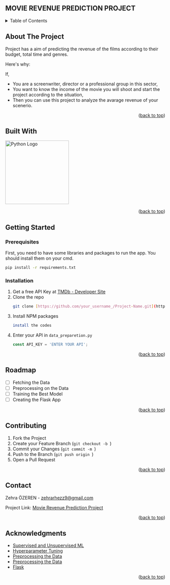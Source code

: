 ## MOVIE REVENUE PREDICTION PROJECT
 
<!-- Improved compatibility of back to top link: See: https://github.com/othneildrew/Best-README-Template/pull/73 -->
<a name="readme-top"></a>


<!-- TABLE OF CONTENTS -->
<details>
  <summary>Table of Contents</summary>
  <ol>
    <li>
      <a href="#about-the-project">About The Project</a>
      <ul>
        <li><a href="#built-with">Built With</a></li>
      </ul>
    </li>
    <li>
      <a href="#getting-started">Getting Started</a>
      <ul>
        <li><a href="#prerequisites">Prerequisites</a></li>
        <li><a href="#installation">Installation</a></li>
      </ul>
    </li>
    <li><a href="#roadmap">Roadmap</a></li>
    <li><a href="#contributing">Contributing</a></li>
    <li><a href="#contact">Contact</a></li>
    <li><a href="#acknowledgments">Acknowledgments</a></li>
  </ol>
</details>



<!-- ABOUT THE PROJECT -->
## About The Project

Project has a aim of predicting the revenue of the films according to their budget, total time and genres. 

Here's why:

If,
* You are a screenwriter, director or a professional group in this sector,
* You want to know the income of the movie you will shoot and start the project according to the situation,
* Then you can use this project to analyze the avarage revenue of your scenerio. 


<p align="right">(<a href="#readme-top">back to top</a>)</p>



## Built With

<!-- Embedded Python Logo -->
<img src="https://www.python.org/static/community_logos/python-logo-master-v3-TM-flattened.png" alt="Python Logo" width="200"/>



<p align="right">(<a href="#readme-top">back to top</a>)</p>



<!-- GETTING STARTED -->
## Getting Started

### Prerequisites

First, you need to have some libraries and packages to run the app. You should install them on your cmd. 
  ```sh
  pip install -r requirements.txt
  ```

### Installation

1. Get a free API Key at [TMDb - Developer Site](https://developer.themoviedb.org/reference/intro/getting-started)
2. Clone the repo
   ```sh
   git clone [https://github.com/your_username_/Project-Name.git](https://github.com/zehrarhez/movie_revenue_analysis_with_NN.git)
   
   ```
3. Install NPM packages
   ```sh
   install the codes 
   ```
4. Enter your API in `data_preparetion.py`
   ```js
   const API_KEY = 'ENTER YOUR API';
   ```

<p align="right">(<a href="#readme-top">back to top</a>)</p>



<!-- ROADMAP -->
## Roadmap

- [ ] Fetching the Data
- [ ] Preprocessing on the Data
- [ ] Training the Best Model
- [ ] Creating the Flask App

<p align="right">(<a href="#readme-top">back to top</a>)</p>



<!-- CONTRIBUTING -->
## Contributing

1. Fork the Project
2. Create your Feature Branch (`git checkout -b `)
3. Commit your Changes (`git commit -m `)
4. Push to the Branch (`git push origin `)
5. Open a Pull Request

<p align="right">(<a href="#readme-top">back to top</a>)</p>




<!-- CONTACT -->
## Contact

Zehra ÖZEREN - zehrarhezz9@gmail.com

Project Link: [Movie Revenue Prediction Project](https://github.com/zehrarhez/movie_revenue_analysis_with_NN)

<p align="right">(<a href="#readme-top">back to top</a>)</p>



<!-- ACKNOWLEDGMENTS -->
## Acknowledgments

* [Supervised and Unsupervised ML](https://www.ibm.com/blog/supervised-vs-unsupervised-learning/)
* [Hyperparameter Tuning](https://www.geeksforgeeks.org/hyperparameter-tuning/)
* [Preprocessing the Data](https://www.geeksforgeeks.org/data-preprocessing-machine-learning-python/)
* [Preprocessing the Data](https://medium.com/almabetter/data-preprocessing-techniques-6ea145684812)
* [Flask](https://flask.palletsprojects.com/en/2.3.x/)

<p align="right">(<a href="#readme-top">back to top</a>)</p>





